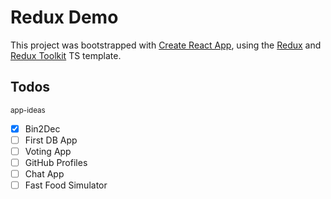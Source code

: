 # Redux Demo

This project was bootstrapped with [Create React App](https://github.com/facebook/create-react-app), using the [Redux](https://redux.js.org/) and [Redux Toolkit](https://redux-toolkit.js.org/) TS template.

## Todos
<small>app-ideas</small>

- [x] Bin2Dec
- [ ] First DB App
- [ ] Voting App
- [ ] GitHub Profiles
- [ ] Chat App
- [ ] Fast Food Simulator
